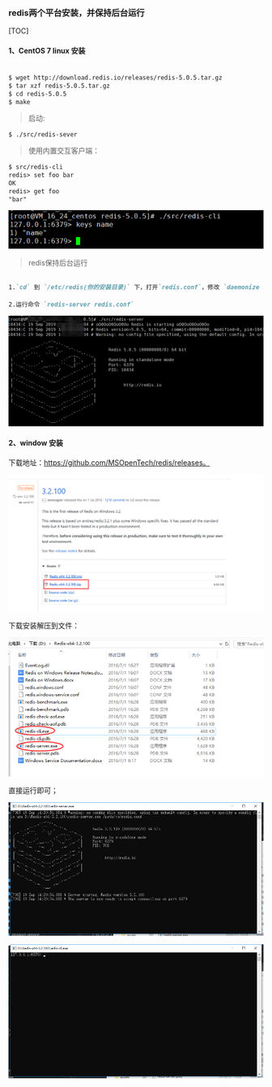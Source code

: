### redis两个平台安装，并保持后台运行
[TOC]

#### 1、CentOS 7 linux 安装

~~~shell

$ wget http://download.redis.io/releases/redis-5.0.5.tar.gz
$ tar xzf redis-5.0.5.tar.gz
$ cd redis-5.0.5
$ make

~~~

> 启动:
~~~shell
$ ./src/redis-sever
~~~

> 使用内置交互客户端：
~~~shell
$ src/redis-cli
redis> set foo bar
OK
redis> get foo
"bar"
~~~

![1568875839581](assets/1568875839581.png)

> redis保持后台运行

~~~markdown

1.`cd` 到 `/etc/redis(你的安装目录)` 下，打开`redis.conf`，修改 `daemonize 为 yes`

2.运行命令 `redis-server redis.conf`

~~~

![1568875524461](assets/1568875524461.png)


#### 2、window 安装

下载地址：https://github.com/MSOpenTech/redis/releases。

![1568876026166](assets/1568876026166.png)

下载安装解压到文件：

![1568876117830](assets/1568876117830.png)

直接运行即可；

![1568876252520](assets/1568876252520.png)

![1568876266307](assets/1568876266307.png)